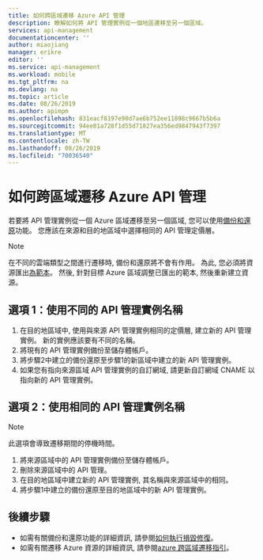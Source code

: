 ```yaml
---
title: 如何跨區域遷移 Azure API 管理
description: 瞭解如何將 API 管理實例從一個地區遷移至另一個區域。
services: api-management
documentationcenter: ''
author: miaojiang
manager: erikre
editor: ''
ms.service: api-management
ms.workload: mobile
ms.tgt_pltfrm: na
ms.devlang: na
ms.topic: article
ms.date: 08/26/2019
ms.author: apimpm
ms.openlocfilehash: 831eacf8197e90d7ae6b752ee11898c9667b5b6a
ms.sourcegitcommit: 94ee81a728f1d55d71827ea356ed9847943f7397
ms.translationtype: MT
ms.contentlocale: zh-TW
ms.lasthandoff: 08/26/2019
ms.locfileid: "70036540"
---
```

# <a name="how-to-migrate-azure-api-management-across-regions"></a>如何跨區域遷移 Azure API 管理
若要將 API 管理實例從一個 Azure 區域遷移至另一個區域, 您可以使用[備份和還原](api-management-howto-disaster-recovery-backup-restore.md)功能。 您應該在來源和目的地區域中選擇相同的 API 管理定價層。 

> [!NOTE]
> 在不同的雲端類型之間進行遷移時, 備份和還原將不會有作用。 為此, 您必須將資源匯出[為範本](https://docs.microsoft.com/azure/azure-resource-manager/manage-resource-groups-portal#export-resource-groups-to-templates)。 然後, 針對目標 Azure 區域調整已匯出的範本, 然後重新建立資源。 

## <a name="option-1-use-a-different-api-management-instance-name"></a>選項 1：使用不同的 API 管理實例名稱

1. 在目的地區域中, 使用與來源 API 管理實例相同的定價層, 建立新的 API 管理實例。 新的實例應該要有不同的名稱。 
1. 將現有的 API 管理實例備份至儲存體帳戶。
1. 將步驟2中建立的備份還原至步驟1的新區域中建立的新 API 管理實例。
1. 如果您有指向來源區域 API 管理實例的自訂網域, 請更新自訂網域 CNAME 以指向新的 API 管理實例。 


## <a name="option-2-use-the-same-api-management-instance-name"></a>選項 2：使用相同的 API 管理實例名稱

> [!NOTE]
> 此選項會導致遷移期間的停機時間。

1. 將來源區域中的 API 管理實例備份至儲存體帳戶。
1. 刪除來源區域中的 API 管理。 
1. 在目的地區域中建立新的 API 管理實例, 其名稱與來源區域中的相同。
1. 將步驟1中建立的備份還原至目的地區域中的新 API 管理實例。  


## <a name="next-steps"> </a>後續步驟
* 如需有關備份和還原功能的詳細資訊, 請參閱[如何執行損毀修復](api-management-howto-disaster-recovery-backup-restore.md)。
* 如需有關遷移 Azure 資源的詳細資訊, 請參閱[azure 跨區域遷移指引](https://github.com/Azure/Azure-Migration-Guidance)。